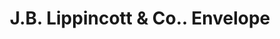 ---
doi: 10.7916/D8NP3GJX
date_other: '1904'
date_other_textual: '1904'
form: printed ephemera
genre:
- Envelopes
name:
- J.B. Lippincott & Co.
object_in_context_url: https://biggert.cul.columbia.edu/items/view/ave_biggert_01414
subject_hierarchical_geographic:
- Philadelphia, Pennsylvania, United States
subject_name:
- J.B. Lippincott & Co.
title: J.B. Lippincott & Co.. Envelope
sort_title: J.B. Lippincott & Co.. Envelope
call_number: ave_biggert_01414
coordinates:
- 40.00944444444445,-75.13333333333334
pid: ave_biggert_01414
identifiers: ave_biggert_01414
permalink: /biggert/ave_biggert_01414/
layout: iiif-image-page
---